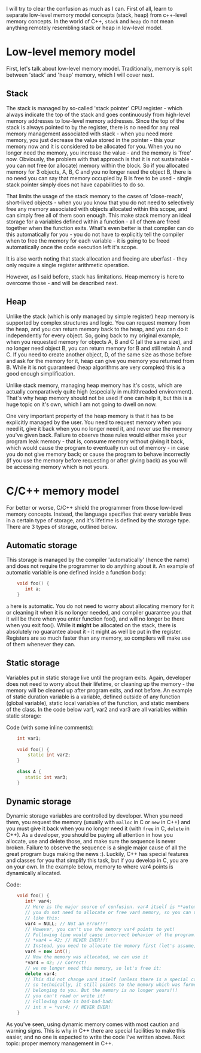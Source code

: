 I will try to clear the confusion as much as I can. First of all, learn to separate low-level memory model concepts (stack, heap) from c++-level memory concepts. In the world of C++, `stack` and `heap` do not mean anything remotely resembling stack or heap in low-level model. 

# Low-level memory model
First, let's talk about low-level memory model. Traditionally, memory is split between 'stack' and 'heap' memory, which I will cover next.

## Stack
The stack is managed by so-called 'stack pointer' CPU register - which always indicate the top of the stack and goes continuously from high-level memory addresses to low-level memory addresses. Since the top of the stack is always pointed to by the register, there is no need for any real memory management associated with stack - when you need more memory, you just decrease the value stored in the pointer - this your memory now and it is considered to be allocated for you. When you no longer need the memory, you increase the value - and the memory is 'free' now. Obviously, the problem with that approach is that it is not sustainable - you can not free (or allocate) memory within the block. So if you allocated memory for 3 objects, A, B, C and you no longer need the object B, there is no need you can say that memory occupied by B is free to be used - single stack pointer simply does not have capabilities to do so.

That limits the usage of the stack memory to the cases of 'close-reach', short-lived objects - when you you know that you do not need to selectively free any memory associated with objects allocated within this scope, and can simply free all of them soon enough. This make stack memory an ideal storage for a variables defined within a function - all of them are freed together when the function exits. What's even better is that compiler can do this automatically for you - you do not have to explicitly tell the compiler when to free the memory for each variable - it is going to be freed automatically once the code execution left it's scope.

It is also worth noting that stack allocation and freeing are uberfast - they only require a single register arithmetic operation.

However, as I said before, stack has limitations. Heap memory is here to overcome those - and will be described next.
## Heap
Unlike the stack (which is only managed by simple register) heap memory is supported by complex structures and logic. You can request memory from the heap, and you can return memory back to the heap, and you can do it independently for every object. So, going back to my original example, when you requested memory for objects A, B and C (all the same size), and no longer need object B, you can return memory for B and still retain A and C. If you need to create another object, D, of the same size as those before and ask for the memory for it, heap can give you memory you returned from B. While it is not guaranteed (heap algorithms are very complex) this is a good enough simplification. 

Unlike stack memory, managing heap memory has it's costs, which are actually comparatively quite high (especially in multithreaded environment). That's why heap memory should not be used if one can help it, but this is a huge topic on it's own, which I am not going to dwell on now.

One very important property of the heap memory is that it has to be explicitly managed by the user. You need to request memory when you need it, give it back when you no longer need it, and never use the memory you've given back. Failure to observe those rules would either make your program leak memory - that is, consume memory without giving it back, which would cause the program to eventually run out of memory - in case you do not give memory back; or cause the program to behave incorrectly (if you use the memory before requesting or after giving back) as you will be accessing memory which is not yours. 

# C/C++ memory model
For better or worse, C/C++ shield the programmer from those low-level memory concepts. Instead, the language specifies that every variable lives in a certain type of storage, and it's lifetime is defined by the storage type. There are 3 types of storage, outlined below.

## Automatic storage
This storage is managed by the compiler 'automatically' (hence the name) and does not require the programmer to do anything about it. An example of automatic variable is one defined inside a function body:
```C++
    void foo() {
       int a;
    }
```
`a` here is automatic. You do not need to worry about allocating memory for it or cleaning it when it is no longer needed, and compiler guarantee you that it will be there when you enter function foo(), and will no longer be there when you exit foo(). While it **might** be allocated on the stack, there is absolutely no guarantee about it - it might as well be put in the register. Registers are so much faster than any memory, so compilers will make use of them whenever they can.

## Static storage
Variables put in static storage live until the program exits. Again, developer does not need to worry about their lifetime, or cleaning up the memory - the memory will be cleaned up after program exits, and not before. An example of static duration variable is a variable, defined outside of any function (global variable), static local variables of the function, and static members of the class. In the code below var1, var2 and var3 are all variables within static storage:

Code (with some inline comments):
```C++
    int var1;
    
    void foo() {
        static int var2;
    }
    
    class A {
       static int var3;
    }
```
## Dynamic storage
Dynamic storage variables are controlled by developer. When you need them, you request the memory (usually with `malloc` in C or `new` in C++) and you must give it back when you no longer need it (with `free` in C, `delete` in C++). As a developer, you should be paying all attention in how you allocate, use and delete those, and make sure the sequence is never broken. Failure to observe the sequence is a single major cause of all the great program bugs making the news :). Luckily, C++ has special features and classes for you that simplify this task, but if you develop in C, you are on your own. In the example below, memory to where var4 points is dynamically allocated.

Code:
```C++
    void foo() {
       int* var4;
       // Here is the major source of confusion. var4 itself is **automatic**
       // you do not need to allocate or free var4 memory, so you can use it
       // like this:
       var4 = NULL; // Not an error!!!
       // However, you can't use the memory var4 points to yet!
       // Following line would cause incorrect behavior of the program:
       // *var4 = 42; // NEVER EVER!!!
       // Instead, you need to allocate the memory first (let's assume, we are in C++
       var4 = new int();
       // Now the memory was allocated, we can use it
       *var4 = 42; // Correct!
       // we no longer need this memory, so let's free it:
       delete var4;
       // This did not change var4 itself (unless there is a special case)
       // so technically, it still points to the memory which was former 
       // belonging to you. But the memory is no longer yours!!!
       // you can't read or write it!
       // Following code is bad-bad-bad:
       // int x = *var4; // NEVER EVER! 
    }
```
As you've seen, using dynamic memory comes with most caution and warning signs. This is why in C++ there are special facilities to make this easier, and no one is expected to write the code I've written above.
Next topic: proper memory management in C++.
